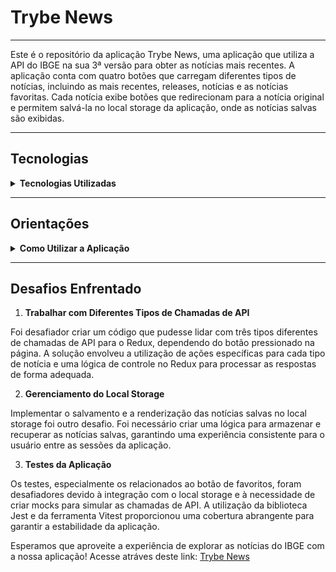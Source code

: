 # Trybe News
---

Este é o repositório da aplicação Trybe News, uma aplicação que utiliza a API do IBGE na sua 3ª versão para obter as notícias mais recentes. A aplicação conta com quatro botões que carregam diferentes tipos de notícias, incluindo as mais recentes, releases, notícias e as notícias favoritas. Cada notícia exibe botões que redirecionam para a notícia original e permitem salvá-la no local storage da aplicação, onde as notícias salvas são exibidas.

---

## Tecnologias

<details>
<summary><strong>Tecnologias Utilizadas</strong></summary>

- React
- Redux
- Styled Components
- Jest para testes (utilizando mocks)
- Vitest para testes de unidade

</details>

---

## Orientações

<details>
<summary><strong>Como Utilizar a Aplicação </strong></summary>
Siga os passos abaixo para utilizar a aplicação:

1. **Clone o repositório:**
 ```bash
   git clone git@github.com:netoelix/trybe-news.git
```
2. **Acesse o diretório do projeto:**
```bash
   cd trybe-news
```
3. **Instale as dependências:**
```bash
   npm install
```
4. **Inicie a aplicação:**
```bash
   npm run dev
```
5. **Para rodar os testes:**
```bash
   npm run test
```

</details>

---

## Desafios Enfrentado

1. **Trabalhar com Diferentes Tipos de Chamadas de API**
   
Foi desafiador criar um código que pudesse lidar com três tipos diferentes de chamadas de API para o Redux, dependendo do botão pressionado na página. A solução envolveu a utilização de ações específicas para cada tipo de notícia e uma lógica de controle no Redux para processar as respostas de forma adequada.

2. **Gerenciamento do Local Storage**
   
Implementar o salvamento e a renderização das notícias salvas no local storage foi outro desafio. Foi necessário criar uma lógica para armazenar e recuperar as notícias salvas, garantindo uma experiência consistente para o usuário entre as sessões da aplicação.

3. **Testes da Aplicação**
   
Os testes, especialmente os relacionados ao botão de favoritos, foram desafiadores devido à integração com o local storage e à necessidade de criar mocks para simular as chamadas de API. A utilização da biblioteca Jest e da ferramenta Vitest proporcionou uma cobertura abrangente para garantir a estabilidade da aplicação.

Esperamos que aproveite a experiência de explorar as notícias do IBGE com a nossa aplicação!
Acesse atráves deste link:
[Trybe News](https://news-trybe.vercel.app/)
